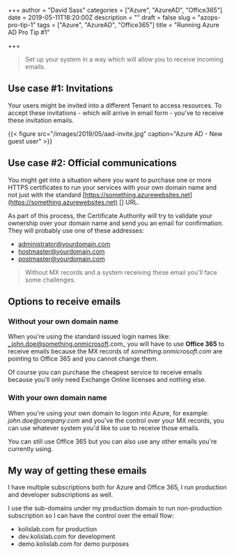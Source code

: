 +++
author = "David Sass"
categories = ["Azure", "AzureAD", "Office365"]
date = 2019-05-11T18:20:00Z
description = ""
draft = false
slug = "azops-pro-tip-1"
tags = ["Azure", "AzureAD", "Office365"]
title = "Running Azure AD Pro Tip #1"

+++


> Set up your system in a way which will allow you to receive incoming emails.

## Use case #1: Invitations

Your users might be invited into a different Tenant to access resources. To accept these invitations - which will arrive in email form - you've to receive these invitation emails.

{{< figure src="/images/2019/05/aad-invite.jpg" caption="Azure AD - New guest user" >}}

## Use case #2: Official communications

You might get into a situation where you want to purchase one or more HTTPS certificates to run your services with your own domain name and not just with the standard [https://something.azurewebsites.net](https://something.azurewebsites.net) [] URL.

As part of this process, the Certificate Authority will try to validate your ownership over your domain name and send you an email for confirmation. They will probably use one of these addresses:

* administrator@yourdomain.com
* hostmaster@yourdomain.com
* postmaster@yourdomain.com

> Without MX records and a system receiving these email you'll face some challenges.

## Options to receive emails

### Without your own domain name

When you're using the standard issued login names like: _john.doe@something.onmicrosoft.com_ you will have to use **Office 365** to receive emails because the MX records of _something.onmicrosoft.com_ are pointing to Office 365 and you cannot change them.

Of course you can purchase the cheapest service to receive emails because you'll only need Exchange Online licenses and nothing else.

### With your own domain name

When you're using your own domain to logon into Azure, for example: _john.doe@company.com_ and you've the control over your MX records, you can use whatever system you'd like to use to receive those emails.

You can still use Office 365 but you can also use any other emails you're currently using.

## My way of getting these emails

I have multiple subscriptions both for Azure and Office 365, I run production and developer subscriptions as well.

I use the sub-domains under my production domain to run non-production subscription so I can have the control over the email flow:

* kolislab.com for production
* dev.kolislab.com for development
* demo.kolislab.com for demo purposes

